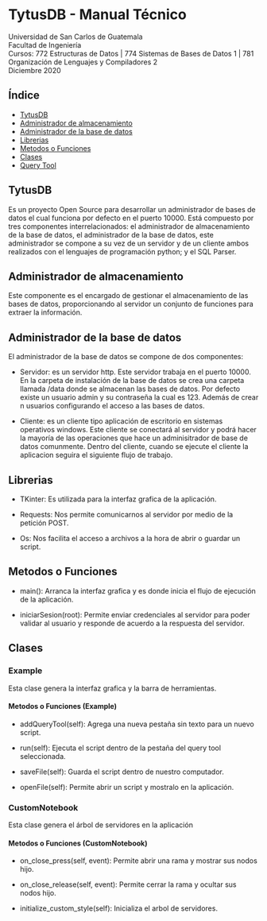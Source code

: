 # TytusDB - Manual Técnico

Universidad de San Carlos de Guatemala  
Facultad de Ingeniería  
Cursos: 772 Estructuras de Datos | 774 Sistemas de Bases de Datos 1 | 781 Organización de Lenguajes y Compiladores 2  
Diciembre 2020

## Índice
- [TytusDB](#tytusdb)
- [Administrador de almacenamiento](#administrador-de-almacenamiento)
- [Administrador de la base de datos](#administrador-de-la-base-de-datos)
- [Librerias](#librerias)
- [Metodos o Funciones](#metodos-o-funciones)
- [Clases](#clases)
- [Query Tool](#query-tool)


## TytusDB

Es un proyecto Open Source para desarrollar un administrador de bases de datos el cual funciona por defecto en el puerto 10000. Está compuesto por tres componentes interrelacionados: el administrador de almacenamiento de la base de datos,  el administrador de la base de datos, este administrador se compone a su vez de un servidor y de un cliente ambos realizados con el lenguajes de programación python; y el SQL Parser.

## Administrador de almacenamiento

Este componente es el encargado de gestionar el almacenamiento de las bases de datos, proporcionando al servidor un conjunto de funciones para extraer la información.

## Administrador de la base de datos

El administrador de la base de datos se compone de dos componentes:

- Servidor: es un servidor http. Este servidor trabaja en el puerto 10000. En la carpeta de instalación de la base de datos se crea una carpeta llamada /data donde se almacenan las bases de datos. Por defecto existe un usuario admin y su contraseña la cual es 123. Además de crear n usuarios configurando el acceso a las bases de datos.

- Cliente: es un cliente tipo aplicación de escritorio en sistemas operativos windows. Este cliente se conectará al servidor y podrá hacer la mayoría de las operaciones que hace un adminisitrador de base de datos comunmente. Dentro del cliente, cuando se ejecute el cliente la aplicacion seguira el siguiente flujo de trabajo.

## Librerias

- TKinter: Es utilizada para la interfaz grafica de la aplicación.

- Requests: Nos permite comunicarnos al servidor por medio de la petición POST.

- Os: Nos facilita el acceso a archivos a la hora de abrir o guardar un script.

## Metodos o Funciones

- main(): Arranca la interfaz grafica y es donde inicia el flujo de ejecución de la aplicación.

- iniciarSesion(root): Permite enviar credenciales al servidor para poder validar al usuario y responde de acuerdo a la respuesta del servidor.

## Clases

### Example

Esta clase genera la interfaz grafica y la barra de herramientas.

#### Metodos o Funciones (Example)

- addQueryTool(self): Agrega una nueva pestaña sin texto para un nuevo script.

- run(self): Ejecuta el script dentro de la pestaña del query tool seleccionada.

- saveFile(self): Guarda el script dentro de nuestro computador.

- openFile(self): Permite abrir un script y mostralo en la aplicación.

### CustomNotebook

Esta clase genera el árbol de servidores en la aplicación

#### Metodos o Funciones (CustomNotebook)

- on_close_press(self, event): Permite abrir una rama y mostrar sus nodos hijo.

- on_close_release(self, event): Permite cerrar la rama y ocultar sus nodos hijo.

- initialize_custom_style(self): Inicializa el arbol de servidores.